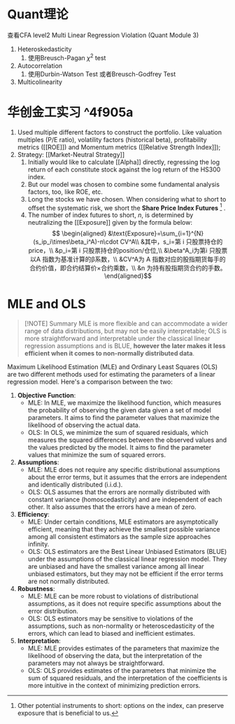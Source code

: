 # Quant理论
查看CFA level2 Multi Linear Regression Violation (Quant Module 3)
1.  Heteroskedasticity
	1. 使用Breusch-Pagan $\chi^2$ test
2.  Autocorrelation
	1. 使用Durbin-Watson Test 或者Breusch-Godfrey Test
3. Multicolinearity

# 华创金工实习 ^4f905a
1. Used multiple different factors to construct the portfolio. Like valuation multiples (P/E ratio), volatility factors (historical beta), profitability metrics ([[ROE]]) and Momentum metrics ([[Relative Strength Index]]);
2.  Strategy: [[Market-Neutral Strategy]]
	1. Initially would like to calculate [[Alpha]] directly, regressing the log return of each constitute stock against the log return of the HS300 index.
	2. But our model was chosen to combine some fundamental analysis factors, too, like ROE, etc. 
	3. Long the stocks we have chosen. When considering what to short to offset the systematic risk, we short the **Share Price Index Futures** [^1] .
	4. The number of index futures to short, $n$, is determined by neutralizing the [[Exposure]] given by the formula below:
	   $$
	   \begin{aligned}
	   &\text{Exposure}=\sum_{i=1}^{N}(s_ip_i\times\beta_i^A)-n\cdot CV^A\\
	   &其中，s_i=第 i 只股票持仓的price，\\
	   &p_i=第 i 只股票持仓的position/仓位,\\
	   &\beta^A_i为第i 只股票以A 指数为基准计算的β系数，\\
	   &CV^A为 A 指数对应的股指期货每手的合约价值，即合约结算价×合约乘数，\\
	   &n 为持有股指期货合约的手数。
	   \end{aligned}$$

# MLE and OLS

> [!NOTE] Summary
> MLE is more flexible and can accommodate a wider range of data distributions, but may not be easily interpretable; OLS is more straightforward and interpretable under the classical linear regression assumptions and is BLUE, **however the later makes it less efficient when it comes to non-normally distributed data**.

Maximum Likelihood Estimation (MLE) and Ordinary Least Squares (OLS) are two different methods used for estimating the parameters of a linear regression model. Here's a comparison between the two:
1. **Objective Function**:
    - MLE: In MLE, we maximize the likelihood function, which measures the probability of observing the given data given a set of model parameters. It aims to find the parameter values that maximize the likelihood of observing the actual data.
    - OLS: In OLS, we minimize the sum of squared residuals, which measures the squared differences between the observed values and the values predicted by the model. It aims to find the parameter values that minimize the sum of squared errors.
2. **Assumptions**:
    - MLE: MLE does not require any specific distributional assumptions about the error terms, but it assumes that the errors are independent and identically distributed (i.i.d.).
    - OLS: OLS assumes that the errors are normally distributed with constant variance (homoscedasticity) and are independent of each other. It also assumes that the errors have a mean of zero.
3. **Efficiency**:
    - MLE: Under certain conditions, MLE estimators are asymptotically efficient, meaning that they achieve the smallest possible variance among all consistent estimators as the sample size approaches infinity.
    - OLS: OLS estimators are the Best Linear Unbiased Estimators (BLUE) under the assumptions of the classical linear regression model. They are unbiased and have the smallest variance among all linear unbiased estimators, but they may not be efficient if the error terms are not normally distributed.
4. **Robustness**:
    - MLE: MLE can be more robust to violations of distributional assumptions, as it does not require specific assumptions about the error distribution.
    - OLS: OLS estimators may be sensitive to violations of the assumptions, such as non-normality or heteroscedasticity of the errors, which can lead to biased and inefficient estimates.
5. **Interpretation**:
    - MLE: MLE provides estimates of the parameters that maximize the likelihood of observing the data, but the interpretation of the parameters may not always be straightforward.
    - OLS: OLS provides estimates of the parameters that minimize the sum of squared residuals, and the interpretation of the coefficients is more intuitive in the context of minimizing prediction errors.


[^1]: Other potential instruments to short: options on the index, can preserve exposure that is beneficial to us.
